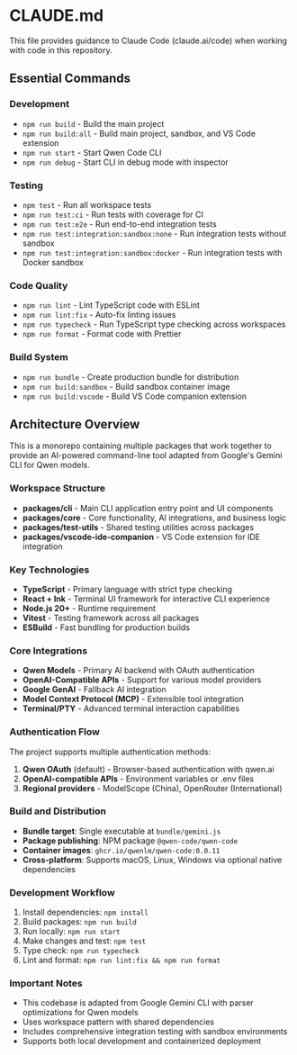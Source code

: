# CLAUDE.md

This file provides guidance to Claude Code (claude.ai/code) when working with code in this repository.

## Essential Commands

### Development
- `npm run build` - Build the main project
- `npm run build:all` - Build main project, sandbox, and VS Code extension
- `npm run start` - Start Qwen Code CLI
- `npm run debug` - Start CLI in debug mode with inspector

### Testing
- `npm test` - Run all workspace tests
- `npm run test:ci` - Run tests with coverage for CI
- `npm run test:e2e` - Run end-to-end integration tests
- `npm run test:integration:sandbox:none` - Run integration tests without sandbox
- `npm run test:integration:sandbox:docker` - Run integration tests with Docker sandbox

### Code Quality
- `npm run lint` - Lint TypeScript code with ESLint
- `npm run lint:fix` - Auto-fix linting issues
- `npm run typecheck` - Run TypeScript type checking across workspaces
- `npm run format` - Format code with Prettier

### Build System
- `npm run bundle` - Create production bundle for distribution
- `npm run build:sandbox` - Build sandbox container image
- `npm run build:vscode` - Build VS Code companion extension

## Architecture Overview

This is a monorepo containing multiple packages that work together to provide an AI-powered command-line tool adapted from Google's Gemini CLI for Qwen models.

### Workspace Structure
- **packages/cli** - Main CLI application entry point and UI components
- **packages/core** - Core functionality, AI integrations, and business logic
- **packages/test-utils** - Shared testing utilities across packages
- **packages/vscode-ide-companion** - VS Code extension for IDE integration

### Key Technologies
- **TypeScript** - Primary language with strict type checking
- **React + Ink** - Terminal UI framework for interactive CLI experience
- **Node.js 20+** - Runtime requirement
- **Vitest** - Testing framework across all packages
- **ESBuild** - Fast bundling for production builds

### Core Integrations
- **Qwen Models** - Primary AI backend with OAuth authentication
- **OpenAI-Compatible APIs** - Support for various model providers
- **Google GenAI** - Fallback AI integration
- **Model Context Protocol (MCP)** - Extensible tool integration
- **Terminal/PTY** - Advanced terminal interaction capabilities

### Authentication Flow
The project supports multiple authentication methods:
1. **Qwen OAuth** (default) - Browser-based authentication with qwen.ai
2. **OpenAI-compatible APIs** - Environment variables or .env files
3. **Regional providers** - ModelScope (China), OpenRouter (International)

### Build and Distribution
- **Bundle target**: Single executable at `bundle/gemini.js`
- **Package publishing**: NPM package `@qwen-code/qwen-code`
- **Container images**: `ghcr.io/qwenlm/qwen-code:0.0.11`
- **Cross-platform**: Supports macOS, Linux, Windows via optional native dependencies

### Development Workflow
1. Install dependencies: `npm install`
2. Build packages: `npm run build`
3. Run locally: `npm run start`
4. Make changes and test: `npm test`
5. Type check: `npm run typecheck`
6. Lint and format: `npm run lint:fix && npm run format`

### Important Notes
- This codebase is adapted from Google Gemini CLI with parser optimizations for Qwen models
- Uses workspace pattern with shared dependencies
- Includes comprehensive integration testing with sandbox environments
- Supports both local development and containerized deployment